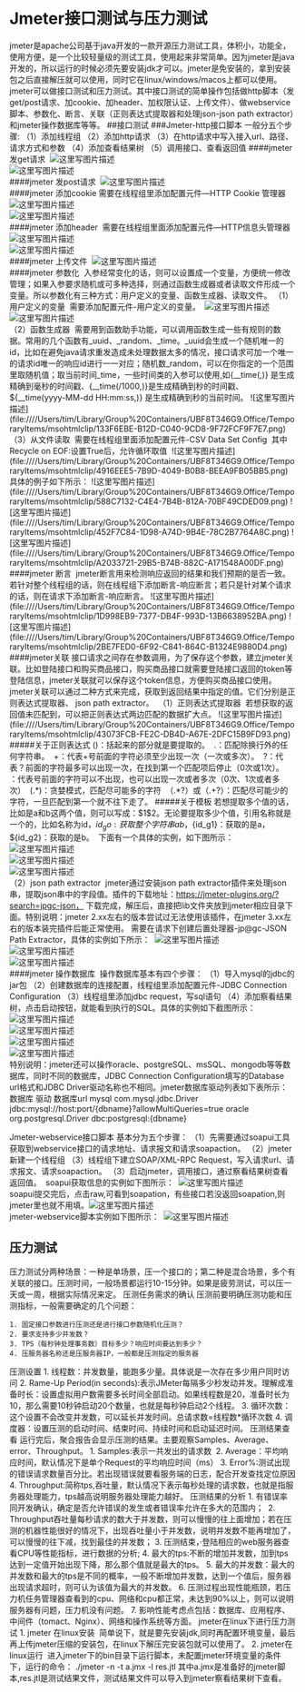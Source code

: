 # Jmeter接口测试与压力测试

jmeter是apache公司基于java开发的一款开源压力测试工具，体积小，功能全，使用方便，是一个比较轻量级的测试工具，使用起来非常简单。因为jmeter是java开发的，所以运行的时候必须先要安装jdk才可以。jmeter是免安装的，拿到安装包之后直接解压就可以使用，同时它在linux/windows/macos上都可以使用。 
jmeter可以做接口测试和压力测试。其中接口测试的简单操作包括做http脚本（发get/post请求、加cookie、加header、加权限认证、上传文件）、做webservice脚本、参数化、断言、关联（正则表达式提取器和处理json-json path extractor）和jmeter操作数据库等等。
##接口测试
###Jmeter-http接口脚本
一般分五个步骤:
（1）添加线程组 
（2）添加http请求 
（3）在http请求中写入接入url、路径、请求方式和参数 
（4）添加查看结果树 
（5）调用接口、查看返回值
####jmeter 发get请求
​     ![这里写图片描述](file:////Users/tim/Library/Group%20Containers/UBF8T346G9.Office/TemporaryItems/msohtmlclip/87C8504B-E20C-1F44-ACDF-32AB66E97086.png)  
​     ![这里写图片描述](file:////Users/tim/Library/Group%20Containers/UBF8T346G9.Office/TemporaryItems/msohtmlclip/583FD09F-C05A-8C4E-B3B7-409B7D6D0EE1.png)  
####jmeter 发post请求
​     ![这里写图片描述](file:////Users/tim/Library/Group%20Containers/UBF8T346G9.Office/TemporaryItems/msohtmlclip/5D4D1EF3-6767-C448-A210-61EE0F7758C6.png)  
####jmeter 添加cookie
需要在线程组里添加配置元件—HTTP Cookie 管理器
​     ![这里写图片描述](file:////Users/tim/Library/Group%20Containers/UBF8T346G9.Office/TemporaryItems/msohtmlclip/B9A2D801-EB4A-8E4A-B7B9-CDBFF0F2601A.png)  
​     ![这里写图片描述](file:////Users/tim/Library/Group%20Containers/UBF8T346G9.Office/TemporaryItems/msohtmlclip/E5979C0B-9109-DA4E-AFCE-97AD963F746D.png)  
####jmeter 添加header 
需要在线程组里面添加配置元件—HTTP信息头管理器 
​     ![这里写图片描述](file:////Users/tim/Library/Group%20Containers/UBF8T346G9.Office/TemporaryItems/msohtmlclip/33663D2B-777E-5847-9913-87B967820A17.png)  
​     ![这里写图片描述](file:////Users/tim/Library/Group%20Containers/UBF8T346G9.Office/TemporaryItems/msohtmlclip/31BD29A6-341E-794E-8FEA-B2A37B5DFC04.png)  
####jmeter 上传文件
​     ![这里写图片描述](file:////Users/tim/Library/Group%20Containers/UBF8T346G9.Office/TemporaryItems/msohtmlclip/58222657-3801-7C45-8788-2533CA7AA329.png)  
####jmeter 参数化 
入参经常变化的话，则可以设置成一个变量，方便统一修改管理；如果入参要求随机或可多种选择，则通过函数生成器或者读取文件形成一个变量。所以参数化有三种方式：用户定义的变量、函数生成器、读取文件。
（1）用户定义的变量 
需要添加配置元件-用户定义的变量。
​     ![这里写图片描述](file:////Users/tim/Library/Group%20Containers/UBF8T346G9.Office/TemporaryItems/msohtmlclip/FB5CAE48-2F43-EA4D-874D-75D0D5AF9BB9.png)  
​     ![这里写图片描述](file:////Users/tim/Library/Group%20Containers/UBF8T346G9.Office/TemporaryItems/msohtmlclip/7257DB10-3C0D-8148-BB90-5458BCB9E1F3.png)  
（2）函数生成器 
需要用到函数助手功能，可以调用函数生成一些有规则的数据。常用的几个函数有_uuid、_random、_time。_uuid会生成一个随机唯一的id，比如在避免java请求重发造成未处理数据太多的情况，接口请求可加一个唯一的请求id唯一的响应id进行一一对应；随机数_random，可以在你指定的一个范围里取随机值；取当前时间_time，一些时间类的入参可以使用,如{__time(,)} 是生成精确到毫秒的时间戳、{__time(/1000,)}是生成精确到秒的时间戳、${__time(yyyy-MM-dd HH:mm:ss,)} 是生成精确到秒的当前时间。
​     ![这里写图片描述](file:////Users/tim/Library/Group%20Containers/UBF8T346G9.Office/TemporaryItems/msohtmlclip/133F6EBE-B12D-C040-9CD8-9F72FCF9F7E7.png)  
（3）从文件读取 
需要在线程组里面添加配置元件-CSV Data Set Config 
其中Recycle on EOF:设置True后，允许循环取值 
​     ![这里写图片描述](file:////Users/tim/Library/Group%20Containers/UBF8T346G9.Office/TemporaryItems/msohtmlclip/4916EEE5-7B9D-4049-B0B8-BEEA9FB05BB5.png)  
具体的例子如下所示：
​     ![这里写图片描述](file:////Users/tim/Library/Group%20Containers/UBF8T346G9.Office/TemporaryItems/msohtmlclip/588C7132-C4E4-7B4B-812A-70BF49CDED09.png)  
​     ![这里写图片描述](file:////Users/tim/Library/Group%20Containers/UBF8T346G9.Office/TemporaryItems/msohtmlclip/452F7C84-1D98-A74D-9B4E-78C2B7764A8C.png)  
​     ![这里写图片描述](file:////Users/tim/Library/Group%20Containers/UBF8T346G9.Office/TemporaryItems/msohtmlclip/A2033721-29B5-B74B-882C-A171548A00DF.png)  
####jmeter 断言 
jmeter断言用来检测响应返回的结果和我们预期的是否一致。若针对整个线程组的话，则在线程组下添加断言-响应断言；若只是针对某个请求的话，则在请求下添加断言-响应断言。
​     ![这里写图片描述](file:////Users/tim/Library/Group%20Containers/UBF8T346G9.Office/TemporaryItems/msohtmlclip/1D998EB9-7377-DB4F-993D-13B6638952BA.png)  
​     ![这里写图片描述](file:////Users/tim/Library/Group%20Containers/UBF8T346G9.Office/TemporaryItems/msohtmlclip/2BE7FED0-6F92-C841-864C-B1324E9880D4.png)  
####jmeter关联
接口请求之间存在参数调用，为了保存这个参数，建立jmeter关联。比如登陆接口和购买商品接口，购买商品接口就需要登陆接口返回的token等登陆信息，jmeter关联就可以保存这个token信息，方便购买商品接口使用。 
jmeter关联可以通过二种方式来完成，获取到返回结果中指定的值。它们分别是正则表达式提取器、 json path extractor。 
（1）正则表达式提取器 
若想获取的返回值未匹配到，可以把正则表达式两边匹配的数据扩大点。
​     ![这里写图片描述](file:////Users/tim/Library/Group%20Containers/UBF8T346G9.Office/TemporaryItems/msohtmlclip/43073FCB-FE2C-DB4D-A67E-2DFC15B9FD93.png)  
#####关于正则表达式
()：括起来的部分就是要提取的。 
.：匹配除换行外的任何字符串。 
+：代表+号前面的字符必须至少出现一次（一次或多次）。 
?：代表？前面的字符最多可以出现一次，在找到第一个匹配项后停止（0次或1次）。 
：代表号前面的字符可以不出现，也可以出现一次或者多次（0次、1次或者多次） 
(.*)：贪婪模式，匹配尽可能多的字符 
（.*?）或（.+?）：匹配尽可能少的字符，一旦匹配到第一个就不往下走了。
#####关于模板
若想提取多个值的话，比如是a和b这两个值，则可以写成：$1$$2$。无论要提取多少个值，引用名称就是一个的，比如名称为id，${id_go}:获取整个字符串ab，${id_g1}：获取的是a，${id_g2}：获取的是b。 
下面有一个具体的实例，如下图所示：
​     ![这里写图片描述](file:////Users/tim/Library/Group%20Containers/UBF8T346G9.Office/TemporaryItems/msohtmlclip/CE35F067-0C2D-5D46-8471-9D697E76C958.png)  
​     ![这里写图片描述](file:////Users/tim/Library/Group%20Containers/UBF8T346G9.Office/TemporaryItems/msohtmlclip/5C3B9262-1DBC-8B45-9691-AFA91F5D7042.png)  
​     ![这里写图片描述](file:////Users/tim/Library/Group%20Containers/UBF8T346G9.Office/TemporaryItems/msohtmlclip/E2608534-693A-674B-BE58-FF25128D0BDB.png)  
（2）json path extractor 
jmeter通过安装json path extractor插件来处理json串，提取json串中的字段值。插件的下载地址：https://jmeter-plugins.org/?search=jpgc-json，
下载完成，解压后，直接把lib文件夹放到jmeter相应目录下面。特别说明：jmeter 2.xx左右的版本尝试过无法使用该插件，在jmeter 3.xx左右的版本装完插件后能正常使用。 
需要在请求下创建后置处理器-jp@gc-JSON Path Extractor，具体的实例如下所示：
​     ![这里写图片描述](file:////Users/tim/Library/Group%20Containers/UBF8T346G9.Office/TemporaryItems/msohtmlclip/8C07F570-92C1-4A4B-B81C-6DBA9F5795A7.png)  
​     ![这里写图片描述](file:////Users/tim/Library/Group%20Containers/UBF8T346G9.Office/TemporaryItems/msohtmlclip/C1A331D6-5821-1F47-A3E3-AF175B8ACBD7.png)  
​     ![这里写图片描述](file:////Users/tim/Library/Group%20Containers/UBF8T346G9.Office/TemporaryItems/msohtmlclip/76A6BB69-3726-F344-8E24-A7957257CC30.png)  
####jmeter 操作数据库 
操作数据库基本有四个步骤：
（1）导入mysql的jdbc的jar包 
（2）创建数据库的连接配置，线程组里添加配置元件-JDBC Connection Configuration 
（3）线程组里添加jdbc request，写sql语句 
（4）添加察看结果树，点击启动按钮，就能看到执行的SQL。具体的实例如下截图所示：
​     ![这里写图片描述](file:////Users/tim/Library/Group%20Containers/UBF8T346G9.Office/TemporaryItems/msohtmlclip/85C80450-7A88-FC48-9E57-A6AF0DDF49BB.png)  
​     ![这里写图片描述](file:////Users/tim/Library/Group%20Containers/UBF8T346G9.Office/TemporaryItems/msohtmlclip/DD24F575-9D77-1947-B710-B35EC07884A2.png)  
​     ![这里写图片描述](file:////Users/tim/Library/Group%20Containers/UBF8T346G9.Office/TemporaryItems/msohtmlclip/82A26E23-37B4-DE41-9AD9-D211772549CE.png)  
​     ![这里写图片描述](file:////Users/tim/Library/Group%20Containers/UBF8T346G9.Office/TemporaryItems/msohtmlclip/E951E69F-0575-DE46-B9AD-83B4F6A8FEE2.png)  
特别说明：jmeter还可以操作oracle、postgreSQL、msSQL、mongodb等等数据库，同时不同的数据库，JDBC Connection Configuration填写的Database url格式和JDBC Driver驱动名称也不相同。jmeter数据库驱动列表如下表所示：
数据库	驱动	数据库url
mysql	com.mysql.jdbc.Driver	jdbc:mysql://host:port/{dbname}?allowMultiQueries=true
oracle	org.postgresql.Driver	dbc:postgresql:{dbname}

Jmeter-webservice接口脚本
基本分为五个步骤：
（1）先需要通过soapui工具获取到webservice接口的请求地址、请求报文和请求soapaction。
（2）jmeter新建一个线程组 
（3）线程组下建立SOAP/XML-RPC Request，写入请求url、请求报文、请求soapaction。
（3）启动jmeter，调用接口，通过察看结果树查看返回值。 
soapui获取信息的实例如下图所示：
​     ![这里写图片描述](file:////Users/tim/Library/Group%20Containers/UBF8T346G9.Office/TemporaryItems/msohtmlclip/8A96C161-843E-DA4E-B1B9-C905183EE8FF.png)  
soapui提交完后，点击raw,可看到soapation，有些接口若没返回soapation,则jmeter里也就不用填。
​     ![这里写图片描述](file:////Users/tim/Library/Group%20Containers/UBF8T346G9.Office/TemporaryItems/msohtmlclip/B2D4C43B-0B0B-9747-A714-71FEB8729A7D.png)  
jmeter-webservice脚本实例如下图所示：
​     ![这里写图片描述](file:////Users/tim/Library/Group%20Containers/UBF8T346G9.Office/TemporaryItems/msohtmlclip/7388A6CF-0B08-F34A-BBAE-729A0724E467.png)  
## 压力测试

压力测试分两种场景：一种是单场景，压一个接口的；第二种是混合场景，多个有关联的接口。压测时间，一般场景都运行10-15分钟。如果是疲劳测试，可以压一天或一周，根据实际情况来定。
压测任务需求的确认
压测前要明确压测功能和压测指标，一般需要确定的几个问题：

	1. 固定接口参数进行压测还是进行接口参数随机化压测？
	2. 要求支持多少并发数？
	3. TPS（每秒钟处理事务数）目标多少？响应时间要达到多少？
	4. 压服务器名称还是压服务器IP，一般都是压测指定的服务器
压测设置
	1. 线程数：并发数量，能跑多少量。具体说是一次存在多少用户同时访问
	2. Rame-Up Period(in seconds):表示JMeter每隔多少秒发动并发。理解成准备时长：设置虚拟用户数需要多长时间全部启动。如果线程数是20，准备时长为10，那么需要10秒钟启动20个数量，也就是每秒钟启动2个线程。
	3. 循环次数：这个设置不会改变并发数，可以延长并发时间。总请求数=线程数*循环次数
	4. 调度器：设置压测的启动时间、结束时间、持续时间和启动延迟时间。
压测结果查看
运行完后，聚合报告会显示压测的结果。主要观察Samples、Average、error、Throughput。
	1. Samples:表示一共发出的请求数 
	2. Average：平均响应时间，默认情况下是单个Request的平均响应时间（ms）
	3. Error%:测试出现的错误请求数量百分比。若出现错误就要看服务端的日志，配合开发查找定位原因
	4. Throughput:简称tps,吞吐量，默认情况下表示每秒处理的请求数，也就是指服务器处理能力，tps越高说明服务器处理能力越好。
压测结果的分析
	1. 有错误率同开发确认，确定是否允许错误的发生或者错误率允许在多大的范围内； 
	2. Throughput吞吐量每秒请求的数大于并发数，则可以慢慢的往上面增加；若在压测的机器性能很好的情况下，出现吞吐量小于并发数，说明并发数不能再增加了，可以慢慢的往下减，找到最佳的并发数；
	3. 压测结束，·登陆相应的web服务器查看CPU等性能指标，进行数据的分析;
	4. 最大的tps:不断的增加并发数，加到tps达到一定值开始出现下降，那么那个值就是最大的tps。
	5. 最大的并发数：最大的并发数和最大的tps是不同的概率，一般不断增加并发数，达到一个值后，服务器出现请求超时，则可认为该值为最大的并发数。
	6. 压测过程出现性能瓶颈，若压力机任务管理器查看到的cpu、网络和cpu都正常，未达到90%以上，则可以说明服务器有问题，压力机没有问题。
	7. 影响性能考虑点包括：数据库、应用程序、中间件（tomact、Nginx）、网络和操作系统等方面。
jmeter在linux下进行压力测试
	1. jmeter 在linux安装 
		简单说下，就是要先安装jdk,同时再配置环境变量，最后再上传jmeter压缩的安装包，在linux下解压完安装包就可以使用了。
	2. jmeter在linux运行 
		进入jmeter下的bin目录下运行脚本，未配置jmeter环境变量的条件下，运行的命令：
		./jmeter -n -t a.jmx -l res.jtl
		其中a.jmx是准备好的jmeter脚本,res.jtl是测试结果文件，测试结果文件可以导入到jmeter察看结果树下查看。